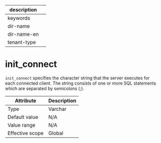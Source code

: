 | description ||
|---|---|
| keywords ||
| dir-name ||
| dir-name-en ||
| tenant-type ||

# init_connect

`init_connect` specifies the character string that the server executes for each connected client. The string consists of one or more SQL statements which are separated by semicolons (;).

| **Attribute** | **Description** |
|--------|---------|
| Type | Varchar |
| Default value | N/A |
| Value range | N/A |
| Effective scope | Global |
